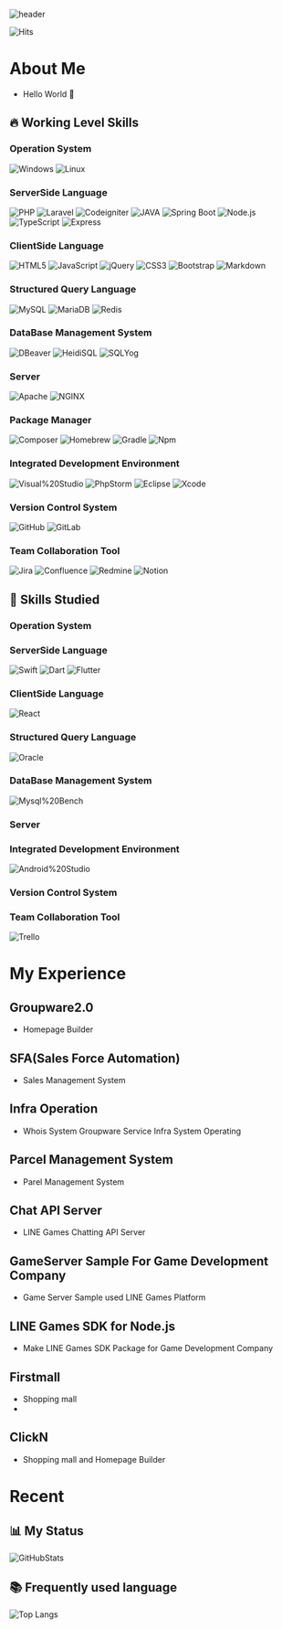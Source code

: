<!-- Header -->
![header](https://capsule-render.vercel.app/api?type=wave&color=auto&height=300&section=header&text=dndn0120%20Git&fontSize=90)

![Hits](https://hits.seeyoufarm.com/api/count/incr/badge.svg?url=https%3A%2F%2Fgithub.com%2Fcincin00%2Fhit-counter&count_bg=%2379C83D&title_bg=%23555555&icon=wechat.svg&icon_color=%23E7E7E7&title=hits&edge_flat=true)

<!-- Body -->
<!-- ![](https://img.shields.io/badge/-?logo=&logoColor=black) -->
# About Me

- Hello World 👋 

## 🔥 Working Level Skills

### Operation System

![Windows](https://img.shields.io/badge/Windows-0078D6?logo=Windows&style=flat-square)
![Linux](https://img.shields.io/badge/Linux-FCC624?logo=Linux&logoColor=black&style=flat-square)


### ServerSide Language

![PHP](https://img.shields.io/badge/PHP-%23777BB4?logo=PHP&logoColor=white&style=flat-square)
![Laravel](https://img.shields.io/badge/Laravel-FF2D20?logo=Laravel&logoColor=black&style=flat-square)
![Codeigniter](https://img.shields.io/badge/Codeigniter-EF4223?logo=Codeigniter&logoColor=black&style=flat-square)
![JAVA](https://custom-icon-badges.demolab.com/badge/Java-007396.svg?logo=java&logoColor=white&style=flat-square)
![Spring Boot](https://img.shields.io/badge/Spring%20Boot-6DB33F?logo=Spring%20Boot&logoColor=white&style=flat-square)
![Node.js](https://img.shields.io/badge/Node.js-339933?style=flat-square&logo=Node.js&loog=&logoColor=white)
![TypeScript](https://img.shields.io/badge/TypeScript-3178C6?style=flat-square&logo=typescript&loog=&logoColor=white)
![Express](https://img.shields.io/badge/Express-000000?style=flat-square&logo=express&loog=&logoColor=white)

### ClientSide Language

![HTML5](https://img.shields.io/badge/HTML5-%23E34F26?logo=HTML5&logoColor=white&style=flat-square)
![JavaScript](https://img.shields.io/badge/JavaScript-%23F7DF1E?logo=JavaScript&logoColor=black&style=flat-square)
![jQuery](https://img.shields.io/badge/jQuery-%230769AD?logo=jQuery&logoColor=white&style=flat-square)
![CSS3](https://img.shields.io/badge/CSS3-%230769AD?logo=CSS3&logoColor=white&style=flat-square)
![Bootstrap](https://img.shields.io/badge/Bootstrap-%237952B3?logo=Bootstrap&logoColor=white&style=flat-square)
![Markdown](https://img.shields.io/badge/Markdown-000000?logo=Markdown&logoColor=white&style=flat-square)

### Structured Query Language

![MySQL](https://img.shields.io/badge/MySQL-%234479A1?logo=MySQL&logoColor=white&style=flat-square)
![MariaDB](https://img.shields.io/badge/MariaDB-003545?logo=MariaDB&logoColor=white&style=flat-square)
![Redis](https://img.shields.io/badge/Redis-DC382D?logo=Redis&logoColor=white&style=flat-square)

### DataBase Management System

![DBeaver](https://custom-icon-badges.demolab.com/badge/-Dbeaver-372923?logo=dbeaver-mono&logoColor=white&style=flat-square)
![HeidiSQL](https://img.shields.io/badge/HeidiSQL-6DB33F?style=flat-square)
![SQLYog](https://img.shields.io/badge/Sqlyog-%234479A1?logo=sql-yog&style=flat-square)

### Server

![Apache](https://img.shields.io/badge/Apache-%23D22128?logo=Apache&logoColor=white&style=flat-square)
![NGINX](https://img.shields.io/badge/NGINX-009639?logo=NGINX&logoColor=white&style=flat-square)

### Package Manager

![Composer](https://img.shields.io/badge/Composer-885630?logo=Composer&style=flat-square)
![Homebrew](https://img.shields.io/badge/Homebrew-%23FBB040?logo=Homebrew&logoColor=black&style=flat-square)
![Gradle](https://img.shields.io/badge/Gradle-02303A?logo=Gradle&logoColor=black&style=flat-square)
![Npm](https://img.shields.io/badge/NPM-CB3837?logo=Npm&logoColor=black&style=flat-square)

### Integrated Development Environment

![Visual%20Studio](https://img.shields.io/badge/Visual%20Studio-%235C2D91?logo=Visual%20Studio&style=flat-square)
![PhpStorm](https://img.shields.io/badge/PhpStorm-000000?logo=PhpStorm&style=flat-square)
![Eclipse](https://img.shields.io/badge/Eclipse-525C86?logo=Eclipse&style=flat-square)
![Xcode](https://img.shields.io/badge/Xcode-004466?logo=Xcode&style=flat-square)

### Version Control System

![GitHub](https://img.shields.io/badge/GitHub-%23181717?logo=GitHub&logoColor=white&style=flat-square)
![GitLab](https://img.shields.io/badge/GitLab-FC6D26?logo=GitLab&logoColor=white&style=flat-square)

### Team Collaboration Tool

![Jira](https://img.shields.io/badge/Jira-0052CC?logo=Jira&logoColor=white&style=flat-square)
![Confluence](https://img.shields.io/badge/Confluence-172B4D?logo=Confluence&logoColor=white&style=flat-square)
![Redmine](https://img.shields.io/badge/Redmine-B32024?logo=Redmine&logoColor=white&style=flat-square)
![Notion](https://img.shields.io/badge/Notion-000000?logo=Notion&logoColor=white&style=flat-square)

## 📝 Skills Studied

### Operation System

### ServerSide Language

![Swift](https://img.shields.io/badge/Swift-F05138?style=flat-square&logo=Swift&loog=&logoColor=white)
![Dart](https://img.shields.io/badge/Dart-0175C2?style=flat-square&logo=Dart&loog=&logoColor=white)
![Flutter](https://img.shields.io/badge/Flutter-02569B?style=flat-square&logo=Flutter&loog=&logoColor=white)

### ClientSide Language

![React](https://img.shields.io/badge/React-61DAFB?logo=React&logoColor=black&style=flat-square)

### Structured Query Language

![Oracle](https://img.shields.io/badge/Oracle-F80000?logo=Oracle&logoColor=white&style=flat-square)

### DataBase Management System

![Mysql%20Bench](https://img.shields.io/badge/Mysql%20Bench-%234479A1?logo=MySQL&logoColor=white&style=flat-square)

### Server


### Integrated Development Environment
![Android%20Studio](https://img.shields.io/badge/Android%20Studio-3DDC84?logo=Android%20Studio&logoColor=white&style=flat-square)

### Version Control System

### Team Collaboration Tool

![Trello](https://img.shields.io/badge/Trello-0052CC?logo=Trello&logoColor=white&style=flat-square)

# My Experience

## Groupware2.0

- Homepage Builder

## SFA(Sales Force Automation)

- Sales Management System

## Infra Operation

- Whois System Groupware Service Infra System Operating

## Parcel Management System

- Parel Management System

## Chat API Server

- LINE Games Chatting API Server

## GameServer Sample For Game Development Company

- Game Server Sample used LINE Games Platform

## LINE Games SDK for Node.js

- Make LINE Games SDK Package for Game Development Company

## Firstmall

- Shopping mall
- 
## ClickN

- Shopping mall and Homepage Builder

# Recent

## 📊 My Status

![GitHubStats](https://github-readme-stats.vercel.app/api?username=dndn0120&show_icons=true)

## 📚 Frequently used language

![Top Langs](https://github-readme-stats.vercel.app/api/top-langs/?username=dndn0120)

<!-- Footer -->
